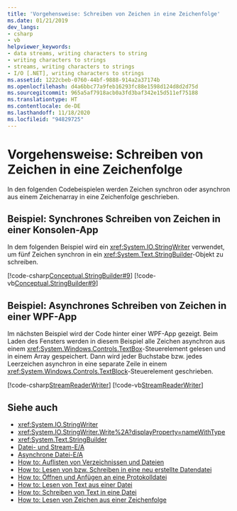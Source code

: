 ```yaml
---
title: 'Vorgehensweise: Schreiben von Zeichen in eine Zeichenfolge'
ms.date: 01/21/2019
dev_langs:
- csharp
- vb
helpviewer_keywords:
- data streams, writing characters to string
- writing characters to strings
- streams, writing characters to strings
- I/O [.NET], writing characters to strings
ms.assetid: 1222cbeb-0760-44bf-9888-914a2a37174b
ms.openlocfilehash: d4a6bbc77a9feb16293fc88e1598d124d8d2d75d
ms.sourcegitcommit: 965a5af7918acb0a3fd3baf342e15d511ef75188
ms.translationtype: HT
ms.contentlocale: de-DE
ms.lasthandoff: 11/18/2020
ms.locfileid: "94829725"
---
```

# <a name="how-to-write-characters-to-a-string"></a>Vorgehensweise: Schreiben von Zeichen in eine Zeichenfolge

In den folgenden Codebeispielen werden Zeichen synchron oder asynchron aus einem Zeichenarray in eine Zeichenfolge geschrieben.  
  
## <a name="example-write-characters-synchronously-in-a-console-app"></a>Beispiel: Synchrones Schreiben von Zeichen in einer Konsolen-App  
 In dem folgenden Beispiel wird ein <xref:System.IO.StringWriter> verwendet, um fünf Zeichen synchron in ein <xref:System.Text.StringBuilder>-Objekt zu schreiben.
  
 [!code-csharp[Conceptual.StringBuilder#9](../../../samples/snippets/csharp/VS_Snippets_CLR/Conceptual.StringBuilder/cs/example2.cs#9)]
 [!code-vb[Conceptual.StringBuilder#9](../../../samples/snippets/visualbasic/VS_Snippets_CLR/Conceptual.StringBuilder/vb/example2.vb#9)]  
  
## <a name="example-write-characters-asynchronously-in-a-wpf-app"></a>Beispiel: Asynchrones Schreiben von Zeichen in einer WPF-App
 Im nächsten Beispiel wird der Code hinter einer WPF-App gezeigt. Beim Laden des Fensters werden in diesem Beispiel alle Zeichen asynchron aus einem <xref:System.Windows.Controls.TextBox>-Steuerelement gelesen und in einem Array gespeichert. Dann wird jeder Buchstabe bzw. jedes Leerzeichen asynchron in eine separate Zeile in einem <xref:System.Windows.Controls.TextBlock>-Steuerelement geschrieben.  
  
 [!code-csharp[StreamReaderWriter](../../../samples/snippets/csharp/VS_Snippets_Wpf/StringReaderWriter/MainWindow.xaml.cs)]
 [!code-vb[StreamReaderWriter](../../../samples/snippets/visualbasic/VS_Snippets_Wpf/StringReaderWriter/MainWindow.xaml.vb)]  
  
## <a name="see-also"></a>Siehe auch

- <xref:System.IO.StringWriter>  
- <xref:System.IO.StringWriter.Write%2A?displayProperty=nameWithType>  
- <xref:System.Text.StringBuilder>  
- [Datei- und Stream-E/A](index.md)  
- [Asynchrone Datei-E/A](asynchronous-file-i-o.md)  
- [How to: Auflisten von Verzeichnissen und Dateien](how-to-enumerate-directories-and-files.md)  
- [How to: Lesen von bzw. Schreiben in eine neu erstellte Datendatei](how-to-read-and-write-to-a-newly-created-data-file.md)  
- [How to: Öffnen und Anfügen an eine Protokolldatei](how-to-open-and-append-to-a-log-file.md)  
- [How to: Lesen von Text aus einer Datei](how-to-read-text-from-a-file.md)  
- [How to: Schreiben von Text in eine Datei](how-to-write-text-to-a-file.md)  
- [How to: Lesen von Zeichen aus einer Zeichenfolge](how-to-read-characters-from-a-string.md)
